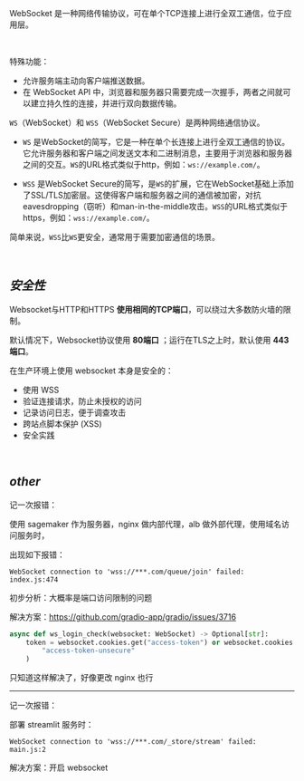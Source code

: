 WebSocket 是一种网络传输协议，可在单个TCP连接上进行全双工通信，位于应用层。


</br>

特殊功能：
- 允许服务端主动向客户端推送数据。
- 在 WebSocket API 中，浏览器和服务器只需要完成一次握手，两者之间就可以建立持久性的连接，并进行双向数据传输。


`WS`（WebSocket）和 `WSS`（WebSocket Secure）是两种网络通信协议。

- `WS` 是WebSocket的简写，它是一种在单个长连接上进行全双工通信的协议。它允许服务器和客户端之间发送文本和二进制消息，主要用于浏览器和服务器之间的交互。`WS`的URL格式类似于http，例如：`ws://example.com/`。

- `WSS` 是WebSocket Secure的简写，是`WS`的扩展，它在WebSocket基础上添加了SSL/TLS加密层。这使得客户端和服务器之间的通信被加密，对抗eavesdropping（窃听）和man-in-the-middle攻击。`WSS`的URL格式类似于https，例如：`wss://example.com/`。

简单来说，`WSS`比`WS`更安全，通常用于需要加密通信的场景。


</br>

## _安全性_

Websocket与HTTP和HTTPS **使用相同的TCP端口**，可以绕过大多数防火墙的限制。 

默认情况下，Websocket协议使用 **80端口** ；运行在TLS之上时，默认使用 **443端口**。

在生产环境上使用 websocket 本身是安全的：
- 使用 WSS
- 验证连接请求，防止未授权的访问
- 记录访问日志，便于调查攻击
- 跨站点脚本保护 (XSS)
- 安全实践




</br>

## _other_


记一次报错：

使用 sagemaker 作为服务器，nginx 做内部代理，alb 做外部代理，使用域名访问服务时，

出现如下报错：

`WebSocket connection to 'wss://***.com/queue/join' failed: index.js:474`




初步分析：大概率是端口访问限制的问题


解决方案：https://github.com/gradio-app/gradio/issues/3716



```python
async def ws_login_check(websocket: WebSocket) -> Optional[str]:
    token = websocket.cookies.get("access-token") or websocket.cookies.get(
        "access-token-unsecure" 
    )
```

只知道这样解决了，好像更改 nginx 也行


--------------

记一次报错：

部署 streamlit 服务时：

`WebSocket connection to 'wss://***.com/_store/stream' failed: main.js:2`

解决方案：开启 websocket
